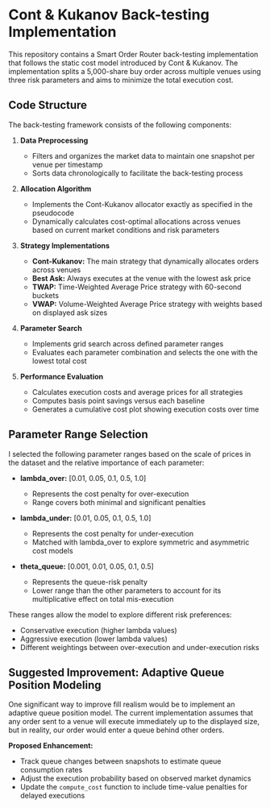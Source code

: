 # Cont & Kukanov Back-testing Implementation

This repository contains a Smart Order Router back-testing implementation that follows the static cost model introduced by Cont & Kukanov. The implementation splits a 5,000-share buy order across multiple venues using three risk parameters and aims to minimize the total execution cost.

## Code Structure

The back-testing framework consists of the following components:

1. **Data Preprocessing**
   - Filters and organizes the market data to maintain one snapshot per venue per timestamp
   - Sorts data chronologically to facilitate the back-testing process

2. **Allocation Algorithm**
   - Implements the Cont-Kukanov allocator exactly as specified in the pseudocode
   - Dynamically calculates cost-optimal allocations across venues based on current market conditions and risk parameters

3. **Strategy Implementations**
   - **Cont-Kukanov:** The main strategy that dynamically allocates orders across venues
   - **Best Ask:** Always executes at the venue with the lowest ask price
   - **TWAP:** Time-Weighted Average Price strategy with 60-second buckets
   - **VWAP:** Volume-Weighted Average Price strategy with weights based on displayed ask sizes

4. **Parameter Search**
   - Implements grid search across defined parameter ranges
   - Evaluates each parameter combination and selects the one with the lowest total cost

5. **Performance Evaluation**
   - Calculates execution costs and average prices for all strategies
   - Computes basis point savings versus each baseline
   - Generates a cumulative cost plot showing execution costs over time

## Parameter Range Selection

I selected the following parameter ranges based on the scale of prices in the dataset and the relative importance of each parameter:

- **lambda_over:** [0.01, 0.05, 0.1, 0.5, 1.0]
  - Represents the cost penalty for over-execution
  - Range covers both minimal and significant penalties

- **lambda_under:** [0.01, 0.05, 0.1, 0.5, 1.0]
  - Represents the cost penalty for under-execution
  - Matched with lambda_over to explore symmetric and asymmetric cost models

- **theta_queue:** [0.001, 0.01, 0.05, 0.1, 0.5]
  - Represents the queue-risk penalty
  - Lower range than the other parameters to account for its multiplicative effect on total mis-execution

These ranges allow the model to explore different risk preferences:
- Conservative execution (higher lambda values)
- Aggressive execution (lower lambda values)
- Different weightings between over-execution and under-execution risks

## Suggested Improvement: Adaptive Queue Position Modeling

One significant way to improve fill realism would be to implement an adaptive queue position model. The current implementation assumes that any order sent to a venue will execute immediately up to the displayed size, but in reality, our order would enter a queue behind other orders.

**Proposed Enhancement:**
   - Track queue changes between snapshots to estimate queue consumption rates
   - Adjust the execution probability based on observed market dynamics
   - Update the `compute_cost` function to include time-value penalties for delayed executions

